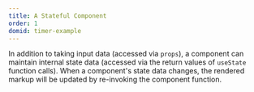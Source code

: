 ```yaml
---
title: A Stateful Component
order: 1
domid: timer-example
---
```


In addition to taking input data (accessed via `props`), a component can maintain internal state data (accessed via the return values of `useState` function calls). When a component's state data changes, the rendered markup will be updated by re-invoking the component function.
